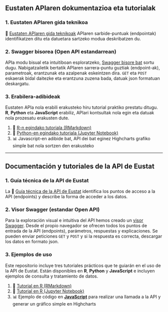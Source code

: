 
## Eustaten APIaren dokumentazioa eta tutorialak     

###  **1. Eustaten APIaren gida teknikoa**
📘 [Eustaten APIaren gida teknikoak](doc/doc_API_eu.md) APIaren sarbide-puntuak (endpointak) identifikatzen ditu eta datuetara sartzeko modua deskribatzen du.

### 2. Swagger bisorea (Open API estandarrean)

APIa modu bisual eta intuitiboan esploratzeko, [Swagger bisore bat](https://uxue-sudupe.github.io/API-Eustat/swagger/eu/) sortu dugu. Nabigatzailetik bertatik 
APIaren sarrera-puntu guztiak (endpoint-ak), parametroak, erantzunak eta azalpenak eskeintzen dira. `GET` eta `POST` eskaerak bidal daitezke eta erantzuna zuzena bada, datuak json formatuan deskargatu.

### 3. Erabilera-adibideak
Eustaten APIa nola erabili erakusteko hiru tutorial praktiko prestatu ditugu. **R**, **Python** eta **JavaScript** erabiliz, APIari kontsultak nola egin eta datuak nola prozesatu erakusten dute.

1. 📘 [R-n egindako tutoriala (RMarkdown)](Tutorial_API_Eustat_R.Rmd)  
2. 📙 [Python-en egindako tutoriala (Jupyter Notebook)](Tutorial_API_Eustat_Python.ipynb)
3. 📊 Javascript-en adibide bat, API dei bat eginez Highcharts grafiko simple bat nola sortzen den erakusteko

  ---
  
## Documentación y tutoriales de la API de Eustat  

###  **1. Guía técnica de la API de Eustat**

La 📘 [Guía técnica de la API de Eustat](doc/doc_API_es.md) identifica los puntos de acceso a la API (endpoints) y describe la forma de acceder a los datos.

### 2. Visor Swagger (estandar Open API)

Para la exploración visual e intuitiva del API hemos creado un [visor Swagger](https://uxue-sudupe.github.io/API-Eustat/swagger/es/). Desde el propio navegador se ofrecen todos 
los puntos de entrada de la API (endpoints), parámetros, respuestas y explicaciones. Se pueden enviar peticiones `GET` y `POST` y si la respuesta es correcta, descargar los datos en formato json.

### 3. Ejemplos de uso

Este repositorio incluye tres tutoriales prácticos que te guiarán en el uso de la API de Eustat. Están disponibles en **R**, **Python** y **JavaScript** e incluyen ejemplos de consulta y tratamiento de datos.

1. 📘 [Tutorial en R (RMarkdown)](/code_examples/es/tutorial_R_es.Rmd)  
2. 📙 [Tutorial en R (Jupyter Notebook)](/code_examples/es/tutorial_Python_es.ipynb)  
3. 📊 Ejemplo de código en [**JavaScript**](/code_examples/es/tutorial_highcharts_es.md) para realizar una llamada a la API y generar un gráfico simple en Highcharts
